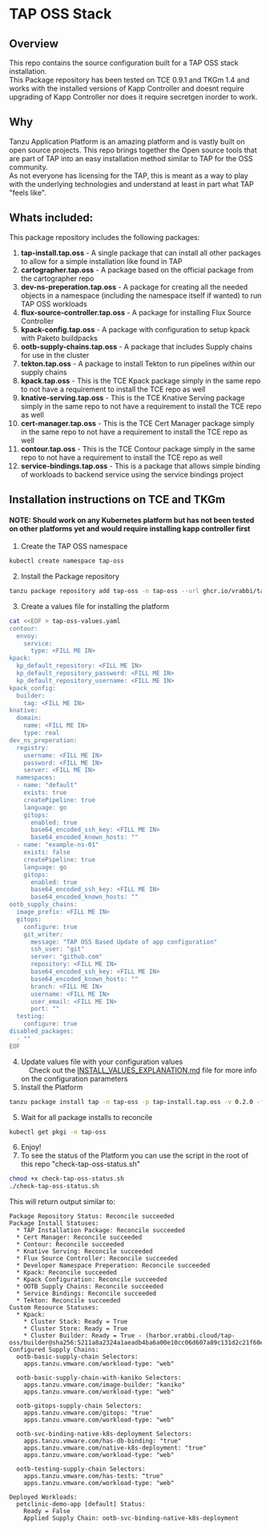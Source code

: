 # TAP OSS Stack

## Overview
This repo contains the source configuration built for a TAP OSS stack installation.  
This Package repository has been tested on TCE 0.9.1 and TKGm 1.4 and works with the installed versions of Kapp Controller and doesnt require upgrading of Kapp Controller nor does it require secretgen inorder to work.  
## Why
Tanzu Application Platform is an amazing platform and is vastly built on open source projects. This repo brings together the Open source tools that are part of TAP into an easy installation method similar to TAP for the OSS community.  
As not everyone has licensing for the TAP, this is meant as a way to play with the underlying technologies and understand at least in part what TAP "feels like".  
  
## Whats included:
This package repository includes the following packages:  
1. **tap-install.tap.oss** - A single package that can install all other packages to allow for a simple installation like found in TAP  
2. **cartographer.tap.oss** - A package based on the official package from the cartographer repo  
3. **dev-ns-preperation.tap.oss** - A package for creating all the needed objects in a namespace (including the namespace itself if wanted) to run TAP OSS workloads  
4. **flux-source-controller.tap.oss** - A package for installing Flux Source Controller  
5. **kpack-config.tap.oss** - A package with configuration to setup kpack with Paketo buildpacks  
6. **ootb-supply-chains.tap.oss** - A package that includes Supply chains for use in the cluster  
7. **tekton.tap.oss** - A package to install Tekton to run pipelines within our supply chains  
8. **kpack.tap.oss** - This is the TCE Kpack package simply in the same repo to not have a requirement to install the TCE repo as well  
9. **knative-serving.tap.oss** - This is the TCE Knative Serving package simply in the same repo to not have a requirement to install the TCE repo as well  
10. **cert-manager.tap.oss** - This is the TCE Cert Manager package simply in the same repo to not have a requirement to install the TCE repo as well  
11. **contour.tap.oss** - This is the TCE Contour package simply in the same repo to not have a requirement to install the TCE repo as well  
12. **service-bindings.tap.oss** - This is a package that allows simple binding of workloads to backend service using the service bindings project  
  
## Installation instructions on TCE and TKGm
#### NOTE: Should work on any Kubernetes platform but has not been tested on other platforms yet and would require installing kapp controller first
1. Create the TAP OSS namespace  
```bash
kubectl create namespace tap-oss
```  
2. Install the Package repository  
```bash
tanzu package repository add tap-oss -n tap-oss --url ghcr.io/vrabbi/tap-oss-repo:0.2.0
```  
3. Create a values file for installing the platform
```bash
cat <<EOF > tap-oss-values.yaml
contour:
  envoy:
    service:
      type: <FILL ME IN>
kpack:
  kp_default_repository: <FILL ME IN>
  kp_default_repository_password: <FILL ME IN>
  kp_default_repository_username: <FILL ME IN>
kpack_config:
  builder:
    tag: <FILL ME IN>
knative:
  domain:
    name: <FILL ME IN>
    type: real
dev_ns_preperation:
  registry:
    username: <FILL ME IN>
    password: <FILL ME IN>
    server: <FILL ME IN>
  namespaces:
  - name: "default"
    exists: true
    createPipeline: true
    language: go
    gitops:
      enabled: true
      base64_encoded_ssh_key: <FILL ME IN>
      base64_encoded_known_hosts: ""
  - name: "example-ns-01"
    exists: false
    createPipeline: true
    language: go
    gitops:
      enabled: true
      base64_encoded_ssh_key: <FILL ME IN>
      base64_encoded_known_hosts: ""
ootb_supply_chains:
  image_prefix: <FILL ME IN>
  gitops:
    configure: true
    git_writer:
      message: "TAP OSS Based Update of app configuration"
      ssh_user: "git"
      server: "github.com"
      repository: <FILL ME IN>
      base64_encoded_ssh_key: <FILL ME IN>
      base64_encoded_known_hosts: ""
      branch: <FILL ME IN>
      username: <FILL ME IN>
      user_email: <FILL ME IN>
      port: ""
  testing:
    configure: true
disabled_packages:
  - ""
EOF
```  
4. Update values file with your configuration values  
&nbsp;&nbsp;&nbsp;&nbsp;Check out the [INSTALL_VALUES_EXPLANATION.md](INSTALL_VALUES_EXPLANATION.md) file for more info on the configuration parameters
5. Install the Platform  
```bash
tanzu package install tap -n tap-oss -p tap-install.tap.oss -v 0.2.0 -f tap-oss-values.yaml
```  
5. Wait for all package installs to reconcile
```bash
kubectl get pkgi -n tap-oss
```  
6. Enjoy!
7. To see the status of the Platform you can use the script in the root of this repo "check-tap-oss-status.sh"
```bash
chmod +x check-tap-oss-status.sh
./check-tap-oss-status.sh
```  
This will return output similar to:
```
Package Repository Status: Reconcile succeeded
Package Install Statuses:
  * TAP Installation Package: Reconcile succeeded
  * Cert Manager: Reconcile succeeded
  * Contour: Reconcile succeeded
  * Knative Serving: Reconcile succeeded
  * Flux Source Controller: Reconcile succeeded
  * Developer Namespace Preperation: Reconcile succeeded
  * Kpack: Reconcile succeeded
  * Kpack Configuration: Reconcile succeeded
  * OOTB Supply Chains: Reconcile succeeded
  * Service Bindings: Reconcile succeeded
  * Tekton: Reconcile succeeded
Custom Resource Statuses:
  * Kpack:
    * Cluster Stack: Ready = True
    * Cluster Store: Ready = True
    * Cluster Builder: Ready = True - (harbor.vrabbi.cloud/tap-oss/builder@sha256:5211a8a2324a1aeadb4ba6a00e10cc06d607a89c131d2c21f60ec4a2d1e1748b)
Configured Supply Chains:
  ootb-basic-supply-chain Selectors:
    apps.tanzu.vmware.com/workload-type: "web"

  ootb-basic-supply-chain-with-kaniko Selectors:
    apps.tanzu.vmware.com/image-builder: "kaniko"
    apps.tanzu.vmware.com/workload-type: "web"

  ootb-gitops-supply-chain Selectors:
    apps.tanzu.vmware.com/gitops: "true"
    apps.tanzu.vmware.com/workload-type: "web"

  ootb-svc-binding-native-k8s-deployment Selectors:
    apps.tanzu.vmware.com/has-db-binding: "true"
    apps.tanzu.vmware.com/native-k8s-deployment: "true"
    apps.tanzu.vmware.com/workload-type: "web"

  ootb-testing-supply-chain Selectors:
    apps.tanzu.vmware.com/has-tests: "true"
    apps.tanzu.vmware.com/workload-type: "web"

Deployed Workloads:
  petclinic-demo-app [default] Status:
    Ready = False
    Applied Supply Chain: ootb-svc-binding-native-k8s-deployment
```

